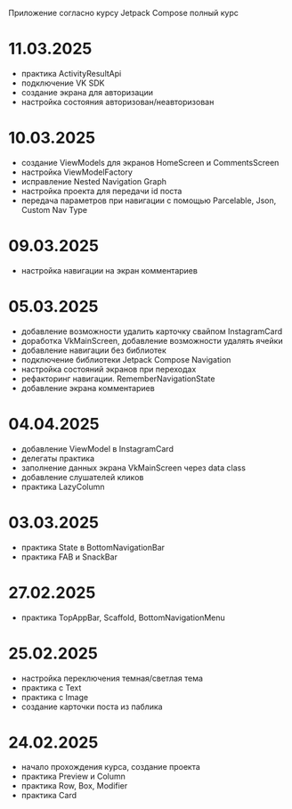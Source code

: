 Приложение согласно курсу Jetpack Compose полный курс

# 11.03.2025
- практика ActivityResultApi
- подключение VK SDK
- создание экрана для авторизации
- настройка состояния авторизован/неавторизован 

# 10.03.2025
- создание ViewModels для экранов HomeScreen и CommentsScreen
- настройка ViewModelFactory
- исправление Nested Navigation Graph
- настройка проекта для передачи id поста
- передача параметров при навигации с помощью Parcelable, Json, Custom Nav Type

# 09.03.2025
- настройка навигации на экран комментариев

# 05.03.2025
- добавление возможности удалить карточку свайпом InstagramCard
- доработка VkMainScreen, добавление возможности удалять ячейки
- добавление навигации без библиотек
- подключение библиотеки Jetpack Compose Navigation
- настройка состояний экранов при переходах
- рефакторинг навигации. RememberNavigationState
- добавление экрана комментариев

# 04.04.2025
- добавление ViewModel в InstagramCard
- делегаты практика
- заполнение данных экрана VkMainScreen через data class
- добавление слушателей кликов
- практика LazyColumn

# 03.03.2025
- практика State в BottomNavigationBar
- практика FAB и SnackBar

# 27.02.2025
- практика TopAppBar, Scaffold, BottomNavigationMenu

# 25.02.2025
- настройка переключения темная/светлая тема
- практика с Text
- практика с Image
- создание карточки поста из паблика

# 24.02.2025
- начало прохождения курса, создание проекта
- практика Preview и Column
- практика Row, Box, Modifier
- практика Card